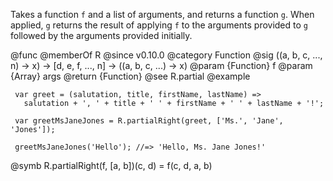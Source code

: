 Takes a function `f` and a list of arguments, and returns a function `g`.
When applied, `g` returns the result of applying `f` to the arguments
provided to `g` followed by the arguments provided initially.

@func
@memberOf R
@since v0.10.0
@category Function
@sig ((a, b, c, ..., n) -> x) -> [d, e, f, ..., n] -> ((a, b, c, ...) -> x)
@param {Function} f
@param {Array} args
@return {Function}
@see R.partial
@example

     var greet = (salutation, title, firstName, lastName) =>
       salutation + ', ' + title + ' ' + firstName + ' ' + lastName + '!';

     var greetMsJaneJones = R.partialRight(greet, ['Ms.', 'Jane', 'Jones']);

     greetMsJaneJones('Hello'); //=> 'Hello, Ms. Jane Jones!'
@symb R.partialRight(f, [a, b])(c, d) = f(c, d, a, b)
